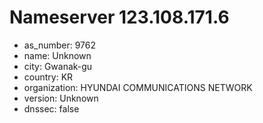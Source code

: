 # Nameserver 123.108.171.6

* as_number: 9762
* name: Unknown
* city: Gwanak-gu
* country: KR
* organization: HYUNDAI COMMUNICATIONS NETWORK
* version: Unknown
* dnssec: false
